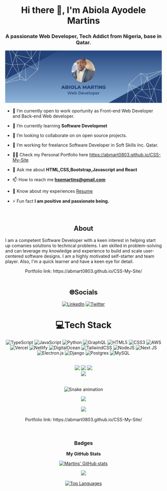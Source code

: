 <h1 align="center"><strong>Hi there 👋, I'm Abiola Ayodele Martins</strong></h1>
<h3 align="center">A passionate Web Developer, Tech Addict from Nigeria, base in Qatar.</h3>


<p align="center">
<img src="abiola martins.png" />
</p>

-  🤝 I’m currently open to work oportunity as Front-end Web Developer and Back-end Web developer.

- 🌱 I’m currently learning **Software Developmet**

- 👯 I’m looking to collaborate on on open source projects.

- 🔭 I’m working for freelance Software Developer in Soft Skills Inc. Qatar.

- 👨‍💻 Check my Personal Portfolio here https://abmart0803.github.io/CSS-My-Site
- 💬 Ask me about **HTML,CSS,Bootstrap,Javascript and React**

- 📫 How to reach me **hsemartins@gmail.com**

- 📄 Know about my experiences [Resume](https://abmart0803.github.io/CSS-My-Site/AyodeleMartins_ABIOLA_CV_2.pdf)

- ⚡ Fun fact **I am positive and passionate being.**



<br/>
<div align="center">
<h2> About </h2>
  <p align="start">
  I am a competent Software Developer with a keen interest in helping start up comanies  solutions to technical problems. I am skilled in problem-solving and can leverage my knowledge and experience to build and scale user-centered software designs.
I am a highly motivated self-starter and team player. Also, I'm a quick learner and have a keen eye for detail.
  </p>
  <p> Portfolio link: https://abmart0803.github.io/CSS-My-Site/
   <br />
  <br/> 
  
  
## 🌐Socials
[![LinkedIn](https://img.shields.io/badge/LinkedIn-%230077B5.svg?logo=linkedin&logoColor=white)](https://www.linkedin.com/in/abmartcodingworld/) [![Twitter](https://img.shields.io/badge/Twitter-%231DA1F2.svg?logo=Twitter&logoColor=white)](https://twitter.com/MartinsAbmart) 

# 💻Tech Stack
![TypeScript](https://img.shields.io/badge/typescript-%23007ACC.svg?style=plastic&logo=typescript&logoColor=white) ![JavaScript](https://img.shields.io/badge/javascript-%23323330.svg?style=plastic&logo=javascript&logoColor=%23F7DF1E) ![Python](https://img.shields.io/badge/python-3670A0?style=plastic&logo=python&logoColor=ffdd54) ![GraphQL](https://img.shields.io/badge/-GraphQL-E10098?style=plastic&logo=graphql&logoColor=white) ![HTML5](https://img.shields.io/badge/html5-%23E34F26.svg?style=plastic&logo=html5&logoColor=white) ![CSS3](https://img.shields.io/badge/css3-%231572B6.svg?style=plastic&logo=css3&logoColor=white) ![AWS](https://img.shields.io/badge/AWS-%23FF9900.svg?style=plastic&logo=amazon-aws&logoColor=white) ![Vercel](https://img.shields.io/badge/vercel-%23000000.svg?style=plastic&logo=vercel&logoColor=white) ![Netlify](https://img.shields.io/badge/netlify-%23000000.svg?style=plastic&logo=netlify&logoColor=#00C7B7) ![DigitalOcean](https://img.shields.io/badge/DigitalOcean-%230167ff.svg?style=plastic&logo=digitalOcean&logoColor=white) ![TailwindCSS](https://img.shields.io/badge/tailwindcss-%2338B2AC.svg?style=plastic&logo=tailwind-css&logoColor=white) ![NodeJS](https://img.shields.io/badge/node.js-6DA55F?style=plastic&logo=node.js&logoColor=white) ![Next JS](https://img.shields.io/badge/Next-black?style=plastic&logo=next.js&logoColor=white) ![Electron.js](https://img.shields.io/badge/Electron-191970?style=plastic&logo=Electron&logoColor=white) ![Django](https://img.shields.io/badge/django-%23092E20.svg?style=plastic&logo=django&logoColor=white) ![Postgres](https://img.shields.io/badge/postgres-%23316192.svg?style=plastic&logo=postgresql&logoColor=white) ![MySQL](https://img.shields.io/badge/mysql-%2300f.svg?style=plastic&logo=mysql&logoColor=white)
<br>
<br>
 
<td>
  <tr><img height="180em" src="https://github-readme-stats.vercel.app/api?username=Abmart0803&show_icons=true&theme=github_dark&include_all_commits=true&count_private=true"/></tr>
  <tr><img height="180em" src="https://github-readme-stats.vercel.app/api/top-langs/?username=Abmart0803&layout=compact&langs_count=7&theme=github_dark"/></tr>
   <tr><img src="https://github-readme-streak-stats.herokuapp.com/?user=Abmart0803&show_icons=true&locale=en&layout=compact&theme=tokyonight"/></tr>
<td>
<br/>
<a href="https://www.linkedin.com/in/abmartcodingworld/" target="_blank"><img src="https://img.shields.io/badge/-LinkedIn-00008b?style=for-the-badge&logo=linkedin&logoColor=white" target="_blank"></a> 
<br>
<br>

![Snake animation](https://github.com/Abmart0803/Abmart0803/blob/output/github-contribution-grid-snake.svg)                                    

[![](https://visitcount.itsvg.in/api?id=Abmart0803&label=Profile%20Views&color=1&icon=3&pretty=true)](https://visitcount.itsvg.in)


<a target="_blank" rel="noopener noreferrer" href="Abmart0803/Abmart0803/blob/master/header.svg"><img src="/Abmart0803/Abmart0803/raw/master/header.svg" style="max-width: 100%;"></a>
 </p>
  <p> Portfolio link: https://abmart0803.github.io/CSS-My-Site/
   <br />
  <br/>
  <br>
  
  ### Badges

<b>My GitHub Stats</b>

<a href="http://www.github.com/Abmart0803"><img src="https://github-readme-stats.vercel.app/api?username=tsheporamantso&show_icons=true&hide=&count_private=true&title_color=3382ed&text_color=ffffff&icon_color=0891b2&bg_color=000000&hide_border=true&show_icons=true" alt="Martins' GitHub stats" /></a>

<a href="http://www.github.com/Abmart0803"><img src="https://github-readme-streak-stats.herokuapp.com/?user=abmart0803&stroke=ffffff&background=000000&ring=3382ed&fire=3382ed&currStreakNum=ffffff&currStreakLabel=3382ed&sideNums=ffffff&sideLabels=ffffff&dates=ffffff&hide_border=true" /></a>

<a href="https://github.com/Abmart0803" align="left"><img src="https://github-readme-stats.vercel.app/api/top-langs/?username=abmart0803&langs_count=10&title_color=3382ed&text_color=ffffff&icon_color=0891b2&bg_color=000000&hide_border=true&locale=en&custom_title=Top%20%Languages" alt="Top Languages" /></a>
  

<!--
**Abmart0803/Abmart0803** is a ✨ _special_ ✨ repository because its `README.md` (this file) appears on your GitHub profile.

Here are some ideas to get you started:

- 🔭 I’m currently working on ...
- 🌱 I’m currently learning ...
- 👯 I’m looking to collaborate on ...


- 🤔 I’m looking for help with ...
- 💬 Ask me about ...
- 📫 How to reach me: ...
- 😄 Pronouns: ...
- ⚡ Fun fact: ...
-->



